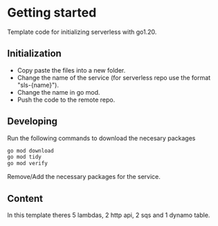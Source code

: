 # Getting started

Template code for initializing serverless with go1.20.

## Initialization

- Copy paste the files into a new folder.
- Change the name of the service (for serverless repo use the format "sls-{name}").
- Change the name in go mod.
- Push the code to the remote repo.

## Developing

Run the following commands to download the necesary packages

```bash
go mod download
go mod tidy
go mod verify
```
Remove/Add the necessary packages for the service.

## Content

In this template theres 5 lambdas, 2 http api, 2 sqs and 1 dynamo table.
